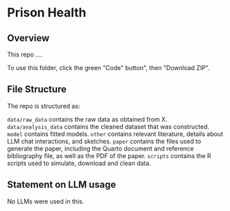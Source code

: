 # Prison Health

## Overview
This repo ....

To use this folder, click the green "Code" button", then "Download ZIP". 

## File Structure
The repo is structured as:

```data/raw_data``` contains the raw data as obtained from X.
```data/analysis_data``` contains the cleaned dataset that was constructed.
```model``` contains fitted models.
```other``` contains relevant literature, details about LLM chat interactions, and sketches.
```paper``` contains the files used to generate the paper, including the Quarto document and reference bibliography file, as well as the PDF of the paper.
```scripts``` contains the R scripts used to simulate, download and clean data.

## Statement on LLM usage
No LLMs were used in this. 
